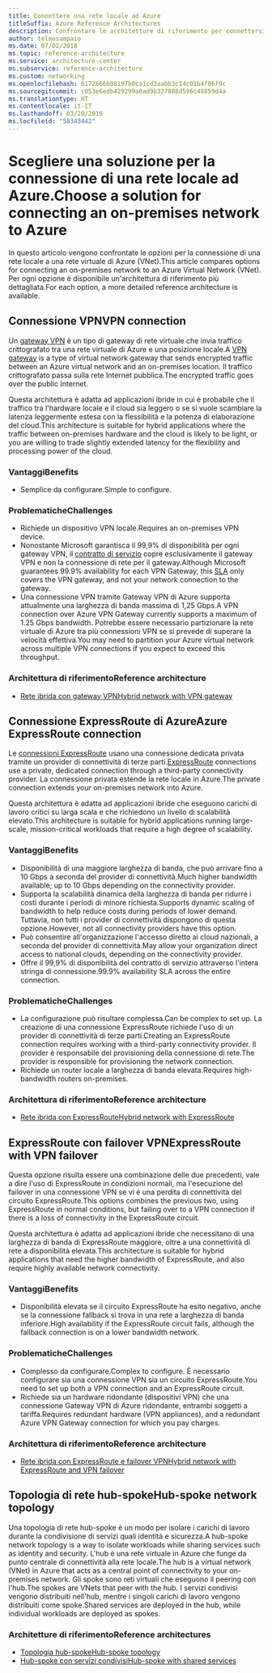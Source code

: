 ```yaml
---
title: Connettere una rete locale ad Azure
titleSuffix: Azure Reference Architectures
description: Confrontare le architetture di riferimento per connettersi a una rete locale in Azure.
author: telmosampaio
ms.date: 07/02/2018
ms.topic: reference-architecture
ms.service: architecture-center
ms.subservice: reference-architecture
ms.custom: networking
ms.openlocfilehash: 6172866b08197b0ca1cd3aabb3c14c01b4f06f9c
ms.sourcegitcommit: c053e6edb429299a0ad9b327888d596c48859d4a
ms.translationtype: HT
ms.contentlocale: it-IT
ms.lasthandoff: 03/20/2019
ms.locfileid: "58343442"
---
```

# <a name="choose-a-solution-for-connecting-an-on-premises-network-to-azure"></a><span data-ttu-id="af938-103">Scegliere una soluzione per la connessione di una rete locale ad Azure.</span><span class="sxs-lookup"><span data-stu-id="af938-103">Choose a solution for connecting an on-premises network to Azure</span></span>

<span data-ttu-id="af938-104">In questo articolo vengono confrontate le opzioni per la connessione di una rete locale a una rete virtuale di Azure (VNet).</span><span class="sxs-lookup"><span data-stu-id="af938-104">This article compares options for connecting an on-premises network to an Azure Virtual Network (VNet).</span></span> <span data-ttu-id="af938-105">Per ogni opzione è disponibile un'architettura di riferimento più dettagliata.</span><span class="sxs-lookup"><span data-stu-id="af938-105">For each option, a more detailed reference architecture is available.</span></span>

## <a name="vpn-connection"></a><span data-ttu-id="af938-106">Connessione VPN</span><span class="sxs-lookup"><span data-stu-id="af938-106">VPN connection</span></span>

<span data-ttu-id="af938-107">Un [gateway VPN](/azure/vpn-gateway/vpn-gateway-about-vpngateways) è un tipo di gateway di rete virtuale che invia traffico crittografato tra una rete virtuale di Azure e una posizione locale.</span><span class="sxs-lookup"><span data-stu-id="af938-107">A [VPN gateway](/azure/vpn-gateway/vpn-gateway-about-vpngateways) is a type of virtual network gateway that sends encrypted traffic between an Azure virtual network and an on-premises location.</span></span> <span data-ttu-id="af938-108">Il traffico crittografato passa sulla rete Internet pubblica.</span><span class="sxs-lookup"><span data-stu-id="af938-108">The encrypted traffic goes over the public Internet.</span></span>

<span data-ttu-id="af938-109">Questa architettura è adatta ad applicazioni ibride in cui è probabile che il traffico tra l'hardware locale e il cloud sia leggero o se si vuole scambiare la latenza leggermente estesa con la flessibilità e la potenza di elaborazione del cloud.</span><span class="sxs-lookup"><span data-stu-id="af938-109">This architecture is suitable for hybrid applications where the traffic between on-premises hardware and the cloud is likely to be light, or you are willing to trade slightly extended latency for the flexibility and processing power of the cloud.</span></span>

### <a name="benefits"></a><span data-ttu-id="af938-110">Vantaggi</span><span class="sxs-lookup"><span data-stu-id="af938-110">Benefits</span></span>

- <span data-ttu-id="af938-111">Semplice da configurare.</span><span class="sxs-lookup"><span data-stu-id="af938-111">Simple to configure.</span></span>

### <a name="challenges"></a><span data-ttu-id="af938-112">Problematiche</span><span class="sxs-lookup"><span data-stu-id="af938-112">Challenges</span></span>

- <span data-ttu-id="af938-113">Richiede un dispositivo VPN locale.</span><span class="sxs-lookup"><span data-stu-id="af938-113">Requires an on-premises VPN device.</span></span>
- <span data-ttu-id="af938-114">Nonostante Microsoft garantisca il 99,9% di disponibilità per ogni gateway VPN, il [contratto di servizio](https://azure.microsoft.com/support/legal/sla/vpn-gateway/) copre esclusivamente il gateway VPN e non la connessione di rete per il gateway.</span><span class="sxs-lookup"><span data-stu-id="af938-114">Although Microsoft guarantees 99.9% availability for each VPN Gateway, this [SLA](https://azure.microsoft.com/support/legal/sla/vpn-gateway/) only covers the VPN gateway, and not your network connection to the gateway.</span></span>
- <span data-ttu-id="af938-115">Una connessione VPN tramite Gateway VPN di Azure supporta attualmente una larghezza di banda massima di 1,25 Gbps.</span><span class="sxs-lookup"><span data-stu-id="af938-115">A VPN connection over Azure VPN Gateway currently supports a maximum of 1.25 Gbps bandwidth.</span></span> <span data-ttu-id="af938-116">Potrebbe essere necessario partizionare la rete virtuale di Azure tra più connessioni VPN se si prevede di superare la velocità effettiva.</span><span class="sxs-lookup"><span data-stu-id="af938-116">You may need to partition your Azure virtual network across multiple VPN connections if you expect to exceed this throughput.</span></span>

### <a name="reference-architecture"></a><span data-ttu-id="af938-117">Architettura di riferimento</span><span class="sxs-lookup"><span data-stu-id="af938-117">Reference architecture</span></span>

- [<span data-ttu-id="af938-118">Rete ibrida con gateway VPN</span><span class="sxs-lookup"><span data-stu-id="af938-118">Hybrid network with VPN gateway</span></span>](./vpn.md)

<!-- markdownlint-disable MD024 -->

## <a name="azure-expressroute-connection"></a><span data-ttu-id="af938-119">Connessione ExpressRoute di Azure</span><span class="sxs-lookup"><span data-stu-id="af938-119">Azure ExpressRoute connection</span></span>

<span data-ttu-id="af938-120">Le [connessioni ExpressRoute](/azure/expressroute/) usano una connessione dedicata privata tramite un provider di connettività di terze parti.</span><span class="sxs-lookup"><span data-stu-id="af938-120">[ExpressRoute](/azure/expressroute/) connections use a private, dedicated connection through a third-party connectivity provider.</span></span> <span data-ttu-id="af938-121">La connessione privata estende la rete locale in Azure.</span><span class="sxs-lookup"><span data-stu-id="af938-121">The private connection extends your on-premises network into Azure.</span></span>

<span data-ttu-id="af938-122">Questa architettura è adatta ad applicazioni ibride che eseguono carichi di lavoro critici su larga scala e che richiedono un livello di scalabilità elevato.</span><span class="sxs-lookup"><span data-stu-id="af938-122">This architecture is suitable for hybrid applications running large-scale, mission-critical workloads that require a high degree of scalability.</span></span>

### <a name="benefits"></a><span data-ttu-id="af938-123">Vantaggi</span><span class="sxs-lookup"><span data-stu-id="af938-123">Benefits</span></span>

- <span data-ttu-id="af938-124">Disponibilità di una maggiore larghezza di banda, che può arrivare fino a 10 Gbps a seconda del provider di connettività.</span><span class="sxs-lookup"><span data-stu-id="af938-124">Much higher bandwidth available; up to 10 Gbps depending on the connectivity provider.</span></span>
- <span data-ttu-id="af938-125">Supporta la scalabilità dinamica della larghezza di banda per ridurre i costi durante i periodi di minore richiesta.</span><span class="sxs-lookup"><span data-stu-id="af938-125">Supports dynamic scaling of bandwidth to help reduce costs during periods of lower demand.</span></span> <span data-ttu-id="af938-126">Tuttavia, non tutti i provider di connettività dispongono di questa opzione.</span><span class="sxs-lookup"><span data-stu-id="af938-126">However, not all connectivity providers have this option.</span></span>
- <span data-ttu-id="af938-127">Può consentire all'organizzazione l'accesso diretto ai cloud nazionali, a seconda del provider di connettività.</span><span class="sxs-lookup"><span data-stu-id="af938-127">May allow your organization direct access to national clouds, depending on the connectivity provider.</span></span>
- <span data-ttu-id="af938-128">Offre il 99,9% di disponibilità del contratto di servizio attraverso l'intera stringa di connessione.</span><span class="sxs-lookup"><span data-stu-id="af938-128">99.9% availability SLA across the entire connection.</span></span>

### <a name="challenges"></a><span data-ttu-id="af938-129">Problematiche</span><span class="sxs-lookup"><span data-stu-id="af938-129">Challenges</span></span>

- <span data-ttu-id="af938-130">La configurazione può risultare complessa.</span><span class="sxs-lookup"><span data-stu-id="af938-130">Can be complex to set up.</span></span> <span data-ttu-id="af938-131">La creazione di una connessione ExpressRoute richiede l'uso di un provider di connettività di terze parti.</span><span class="sxs-lookup"><span data-stu-id="af938-131">Creating an ExpressRoute connection requires working with a third-party connectivity provider.</span></span> <span data-ttu-id="af938-132">Il provider è responsabile del provisioning della connessione di rete.</span><span class="sxs-lookup"><span data-stu-id="af938-132">The provider is responsible for provisioning the network connection.</span></span>
- <span data-ttu-id="af938-133">Richiede un router locale a larghezza di banda elevata.</span><span class="sxs-lookup"><span data-stu-id="af938-133">Requires high-bandwidth routers on-premises.</span></span>

### <a name="reference-architecture"></a><span data-ttu-id="af938-134">Architettura di riferimento</span><span class="sxs-lookup"><span data-stu-id="af938-134">Reference architecture</span></span>

- [<span data-ttu-id="af938-135">Rete ibrida con ExpressRoute</span><span class="sxs-lookup"><span data-stu-id="af938-135">Hybrid network with ExpressRoute</span></span>](./expressroute.md)

## <a name="expressroute-with-vpn-failover"></a><span data-ttu-id="af938-136">ExpressRoute con failover VPN</span><span class="sxs-lookup"><span data-stu-id="af938-136">ExpressRoute with VPN failover</span></span>

<span data-ttu-id="af938-137">Questa opzione risulta essere una combinazione delle due precedenti, vale a dire l'uso di ExpressRoute in condizioni normali, ma l'esecuzione del failover in una connessione VPN se vi è una perdita di connettività del circuito ExpressRoute.</span><span class="sxs-lookup"><span data-stu-id="af938-137">This options combines the previous two, using ExpressRoute in normal conditions, but failing over to a VPN connection if there is a loss of connectivity in the ExpressRoute circuit.</span></span>

<span data-ttu-id="af938-138">Questa architettura è adatta ad applicazioni ibride che necessitano di una larghezza di banda di ExpressRoute maggiore, oltre a una connettività di rete a disponibilità elevata.</span><span class="sxs-lookup"><span data-stu-id="af938-138">This architecture is suitable for hybrid applications that need the higher bandwidth of ExpressRoute, and also require highly available network connectivity.</span></span>

### <a name="benefits"></a><span data-ttu-id="af938-139">Vantaggi</span><span class="sxs-lookup"><span data-stu-id="af938-139">Benefits</span></span>

- <span data-ttu-id="af938-140">Disponibilità elevata se il circuito ExpressRoute ha esito negativo, anche se la connessione fallback si trova in una rete a larghezza di banda inferiore.</span><span class="sxs-lookup"><span data-stu-id="af938-140">High availability if the ExpressRoute circuit fails, although the fallback connection is on a lower bandwidth network.</span></span>

### <a name="challenges"></a><span data-ttu-id="af938-141">Problematiche</span><span class="sxs-lookup"><span data-stu-id="af938-141">Challenges</span></span>

- <span data-ttu-id="af938-142">Complesso da configurare.</span><span class="sxs-lookup"><span data-stu-id="af938-142">Complex to configure.</span></span> <span data-ttu-id="af938-143">È necessario configurare sia una connessione VPN sia un circuito ExpressRoute.</span><span class="sxs-lookup"><span data-stu-id="af938-143">You need to set up both a VPN connection and an ExpressRoute circuit.</span></span>
- <span data-ttu-id="af938-144">Richiede sia un hardware ridondante (dispositivi VPN) che una connessione Gateway VPN di Azure ridondante, entrambi soggetti a tariffa.</span><span class="sxs-lookup"><span data-stu-id="af938-144">Requires redundant hardware (VPN appliances), and a redundant Azure VPN Gateway connection for which you pay charges.</span></span>

### <a name="reference-architecture"></a><span data-ttu-id="af938-145">Architettura di riferimento</span><span class="sxs-lookup"><span data-stu-id="af938-145">Reference architecture</span></span>

- [<span data-ttu-id="af938-146">Rete ibrida con ExpressRoute e failover VPN</span><span class="sxs-lookup"><span data-stu-id="af938-146">Hybrid network with ExpressRoute and VPN failover</span></span>](./expressroute-vpn-failover.md)

<!-- markdownlint-disable MD024 -->

## <a name="hub-spoke-network-topology"></a><span data-ttu-id="af938-147">Topologia di rete hub-spoke</span><span class="sxs-lookup"><span data-stu-id="af938-147">Hub-spoke network topology</span></span>

<span data-ttu-id="af938-148">Una topologia di rete hub-spoke è un modo per isolare i carichi di lavoro durante la condivisione di servizi quali identità e sicurezza.</span><span class="sxs-lookup"><span data-stu-id="af938-148">A hub-spoke network topology is a way to isolate workloads while sharing services such as identity and security.</span></span> <span data-ttu-id="af938-149">L'hub è una rete virtuale in Azure che funge da punto centrale di connettività alla rete locale.</span><span class="sxs-lookup"><span data-stu-id="af938-149">The hub is a virtual network (VNet) in Azure that acts as a central point of connectivity to your on-premises network.</span></span> <span data-ttu-id="af938-150">Gli spoke sono reti virtuali che eseguono il peering con l'hub.</span><span class="sxs-lookup"><span data-stu-id="af938-150">The spokes are VNets that peer with the hub.</span></span> <span data-ttu-id="af938-151">I servizi condivisi vengono distribuiti nell'hub, mentre i singoli carichi di lavoro vengono distribuiti come spoke.</span><span class="sxs-lookup"><span data-stu-id="af938-151">Shared services are deployed in the hub, while individual workloads are deployed as spokes.</span></span>

### <a name="reference-architectures"></a><span data-ttu-id="af938-152">Architetture di riferimento</span><span class="sxs-lookup"><span data-stu-id="af938-152">Reference architectures</span></span>

- [<span data-ttu-id="af938-153">Topologia hub-spoke</span><span class="sxs-lookup"><span data-stu-id="af938-153">Hub-spoke topology</span></span>](./hub-spoke.md)
- [<span data-ttu-id="af938-154">Hub-spoke con servizi condivisi</span><span class="sxs-lookup"><span data-stu-id="af938-154">Hub-spoke with shared services</span></span>](./shared-services.md)
